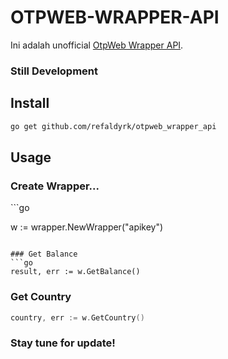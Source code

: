 # OTPWEB-WRAPPER-API
Ini adalah unofficial [OtpWeb Wrapper API](https://otpweb.com/api-docs).

### Still Development

## Install
```bash
go get github.com/refaldyrk/otpweb_wrapper_api
```

## Usage

<h3>Create Wrapper...</h3>
```go

w := wrapper.NewWrapper("apikey")

```

### Get Balance
```go
result, err := w.GetBalance()
```

### Get Country
```go
country, err := w.GetCountry()
```

### Stay tune for update!